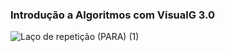 

### Introdução a Algoritmos com VisualG 3.0






![Laço de repetição (PARA) (1)](https://github.com/Jullyene/Introducao-Algoritmos-VisualG3.0/assets/160196619/3477b0f9-dd0d-4a2f-adc3-35005562bd2d)
